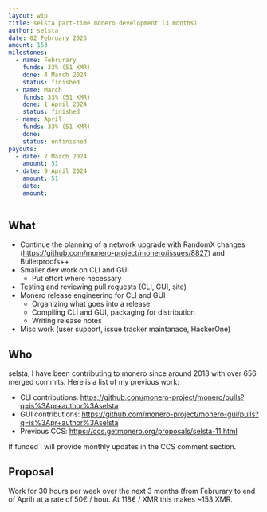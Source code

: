 ```yaml
---
layout: wip
title: selsta part-time monero development (3 months)
author: selsta
date: 02 February 2023
amount: 153
milestones:
  - name: Februrary
    funds: 33% (51 XMR)
    done: 4 March 2024
    status: finished
  - name: March
    funds: 33% (51 XMR)
    done: 1 April 2024
    status: finished
  - name: April
    funds: 33% (51 XMR)
    done:
    status: unfinished
payouts:
  - date: 7 March 2024
    amount: 51
  - date: 9 April 2024
    amount: 51
  - date:
    amount:
---
```


## What

- Continue the planning of a network upgrade with RandomX changes (https://github.com/monero-project/monero/issues/8827) and Bulletproofs++
- Smaller dev work on CLI and GUI
  - Put effort where necessary
- Testing and reviewing pull requests (CLI, GUI, site)
- Monero release engineering for CLI and GUI
  - Organizing what goes into a release
  - Compiling CLI and GUI, packaging for distribution
  - Writing release notes
- Misc work (user support, issue tracker maintanace, HackerOne)

## Who

selsta, I have been contributing to monero since around 2018 with over 656 merged commits. Here is a list of my previous work:

- CLI contributions: https://github.com/monero-project/monero/pulls?q=is%3Apr+author%3Aselsta
- GUI contributions: https://github.com/monero-project/monero-gui/pulls?q=is%3Apr+author%3Aselsta
- Previous CCS: https://ccs.getmonero.org/proposals/selsta-11.html

If funded I will provide monthly updates in the CCS comment section.

## Proposal

Work for 30 hours per week over the next 3 months (from Februrary to end of April) at a rate of 50€ / hour. At 118€ / XMR this makes ~153 XMR.

